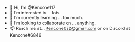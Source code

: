 - 👋 Hi, I’m @Kencone117
- 👀 I’m interested in ... lots.
- 🌱 I’m currently learning ... too much.
- 💞️ I’m looking to collaborate on ... anything.
- 📫 Reach me at... Kencone622@gmail.com or on Discord at Kencone#6846

<!---
Kencone117/Kencone117 is a ✨ special ✨ repository because its `README.md` (this file) appears on your GitHub profile.
You can click the Preview link to take a look at your changes.
--->
